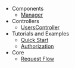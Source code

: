 - Components
    - [Manager](/docs/components/manager)
- Controllers
    - [UsersController](/docscontrollers/users)
- Tutorials and Examples
    - [Quick Start](/docs/tutorials-and-examples/quick-start)
    - [Authorization](/docs/tutorials-and-examples/authorization)
- Core
    - [Request Flow](/docs/request-flow)
